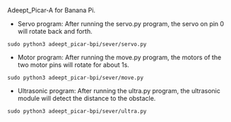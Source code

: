 Adeept_Picar-A for Banana Pi.

- Servo program: After running the servo.py program, the servo on pin 0 will rotate back and forth.

```sudo python3 adeept_picar-bpi/sever/servo.py```


- Motor program: After running the move.py program, the motors of the two motor pins will rotate for about 1s.

```sudo python3 adeept_picar-bpi/sever/move.py```

- Ultrasonic program: After running the ultra.py program, the ultrasonic module will detect the distance to the obstacle.

```sudo python3 adeept_picar-bpi/sever/ultra.py```
